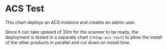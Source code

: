 # ACS Test

This chart deploys an ACS instance and creates an admin user.

Since it can take upward of 30m for the scanner to be ready, the deployment is tested in a separate chart (`rhtap-acs-test`) to allow the install of the other products in parallel and cut down on install time.
